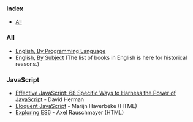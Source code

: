 ### Index

* [All](#all)


### All

* [English, By Programming Language](free-programming-books-langs.md)
* [English, By Subject](free-programming-books-subjects.md)
  (The list of books in English is here for historical reasons.)


### JavaScript

* [Effective JavaScript: 68 Specific Ways to Harness the Power of JavaScript](https://effectivejavascript.com) - David Herman
* [Eloquent JavaScript](https://eloquentjavascript.net) - Marijn Haverbeke (HTML)
* [Exploring ES6](https://exploringjs.com/es6.html) - Axel Rauschmayer (HTML)
